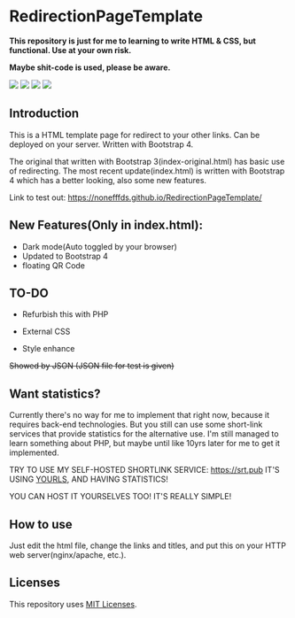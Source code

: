# RedirectionPageTemplate

**This repository is just for me to learning to write HTML & CSS, but functional. Use at your own risk.**

**Maybe shit-code is used, please be aware.**

![](https://img.shields.io/badge/Yet-Functional-success)
![](https://img.shields.io/badge/Shit--Code-Aware-red)
![](https://img.shields.io/badge/Build-Success-success)
![](https://img.shields.io/badge/Using-Bootstrap%204-informational)

## Introduction

This is a HTML template page for redirect to your other links. 
Can be deployed on your server. 
Written with Bootstrap 4.

The original that written with Bootstrap 3(index-original.html) has basic use of redirecting.
The most recent update(index.html) is written with Bootstrap 4 which has a better looking, also some new features.

Link to test out: https://nonefffds.github.io/RedirectionPageTemplate/

## New Features(Only in index.html):

* Dark mode(Auto toggled by your browser)
* Updated to Bootstrap 4
* floating QR Code

## TO-DO

* Refurbish this with PHP


* External CSS
* Style enhance


 ~~Showed by JSON (JSON file for test is given)~~

## Want statistics?

Currently there's no way for me to implement that right now, because it requires back-end technologies.
But you still can use some short-link services that provide statistics for the alternative use.
I'm still managed to learn something about PHP, but maybe until like 10yrs later for me to get it implemented.

TRY TO USE MY SELF-HOSTED SHORTLINK SERVICE: https://srt.pub
IT'S USING [YOURLS](https://yourls.org/), AND HAVING STATISTICS!

YOU CAN HOST IT YOURSELVES TOO! IT'S REALLY SIMPLE!

## How to use

Just edit the html file, change the links and titles, and put this on your HTTP web server(nginx/apache, etc.).

## Licenses

This repository uses [MIT Licenses](https://github.com/nonefffds/RedirectionPageTemplate/blob/master/LICENSE).
